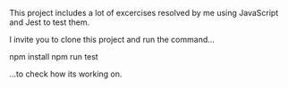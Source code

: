This project includes a lot of excercises resolved by me using JavaScript and Jest to test them.

I invite you to clone this project and run the command...

npm install
npm run test

...to check how its working on. 
